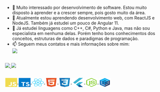 - 👀 Muito interessado por desenvolvimento de software. Estou muito disposto à aprender e a crescer sempre, pois gosto muito da área.
- 🌱 Atualmente estou aprendendo desenvolvimento web, com ReactJS e NodeJS. Também já estudei um pouco de Angular 11.
- 💞️ Já estudei linguagens como C++, C#, Python e Java, mas não sou especialista em nenhuma delas. Porém tenho bons conhecimentos dos conceitos, estruturas de dados e paradigmas de programação.
- 📫 Seguem meus contatos e mais informações sobre mim:    
<a href="https://www.linkedin.com/in/gustavohdlima/" target="_blank"><img src="https://img.shields.io/badge/-LinkedIn-%230077B5?style=for-the-badge&logo=linkedin&logoColor=white" target="_blank"></a>


##

<!---
gustas01/gustas01 is a ✨ special ✨ repository because its `README.md` (this file) appears on your GitHub profile.
You can click the Preview link to take a look at your changes.
--->
<div>
  <a href="https://github.com/gustas01">
  <img height="180em" src="https://github-readme-stats.vercel.app/api?username=gustas01&show_icons=true&theme=dracula&include_all_commits=true&count_private=true"/>
  <img height="180em" src="https://github-readme-stats.vercel.app/api/top-langs/?username=gustas01&layout=compact&langs_count=7&theme=dracula"/>
</div>
 
##
<div>
  <img align="center" alt="Gustavo-Js" height="30" width="40" src="https://raw.githubusercontent.com/devicons/devicon/master/icons/javascript/javascript-plain.svg">
  <img align="center" alt="Gustavo-Ts" height="30" width="40" src="https://raw.githubusercontent.com/devicons/devicon/master/icons/typescript/typescript-plain.svg">
  <img align="center" alt="Gustavo-React" height="30" width="40" src="https://raw.githubusercontent.com/devicons/devicon/master/icons/react/react-original.svg">
  <img align="center" alt="Gustavo-HTML" height="30" width="40" src="https://raw.githubusercontent.com/devicons/devicon/master/icons/html5/html5-original.svg">
  <img align="center" alt="Gustavo-CSS" height="30" width="40" src="https://raw.githubusercontent.com/devicons/devicon/master/icons/css3/css3-original.svg">
  <img align="center" alt="Gustavo-Flutter" height="30" width="40" src="https://github.com/devicons/devicon/blob/master/icons/flutter/flutter-original.svg">
  <img align="center" alt="Gustavo-nodejs" height="30" width="40" src="https://github.com/devicons/devicon/blob/master/icons/nodejs/nodejs-original.svg">
  <img align="center" alt="Gustavo-sequelize" height="30" width="40" src="https://github.com/devicons/devicon/blob/master/icons/sequelize/sequelize-original.svg">
</div>
